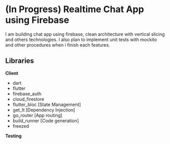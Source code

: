# (In Progress) Realtime Chat App using Firebase

I am building chat app using firebase, clean architecture with vertical slicing and others technologies. I also plan to implement unit tests with mockito and other procedures when i finish each features.

## Libraries

**Client**
- dart
- flutter
- firebase_auth
- cloud_firestore
- flutter_bloc [State Management]
- get_It [Dependency Injection]
- go_router [App routing]
- build_runner [Code generation]
- freezed

**Testing** 



